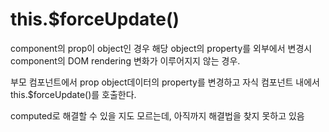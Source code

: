 # this.\$forceUpdate()

component의 prop이 object인 경우 해당 object의 property를 외부에서 변경시 component의 DOM rendering 변화가 이루어지지 않는 경우.

부모 컴포넌트에서 prop object데이터의 property를 변경하고 자식 컴포넌트 내에서 this.\$forceUpdate()를 호출한다.

computed로 해결할 수 있을 지도 모르는데, 아직까지 해결법을 찾지 못하고 있음
